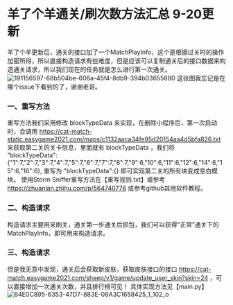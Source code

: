 # 羊了个羊通关/刷次数方法汇总 9-20更新

羊了个羊更新后，通关的接口加了一个MatchPlayInfo，这个是根据过关时的操作加密所得，所以直接构造请求有些难度，但是应该可以复制通关后的接口数据来构造通关请求，所以我们现在的任务就是怎么进行第一次通关。
![191156597-68b504be-606a-45f4-8db9-394b03655880](https://user-images.githubusercontent.com/58501978/191182419-c6142551-7a80-4040-83f3-fb1663d3b746.jpeg)
这张图我忘记是在哪个issue下看到的了，谢谢老哥。

### 一、重写方法
重写方法我们采用修改 blockTypeData 来实现，在删除小程序后，第一次启动时，会调用
https://cat-match-static.easygame2021.com/maps/c1132aaca34fe95d20154aa4d5bfa826.txt
来获取第二关的关卡信息，里面就有 blockTypeData ，我们将
"blockTypeData":{"1":7,"2":7,"3":7,"4":7,"5":7,"6":7,"7":7,"8":7,"9":6,"10":6,"11":6,"12":6,"14":6,"15":6,"16":6},
重写为
"blockTypeData":{}
即可实现第二关的所有块变成空白模块。
使用Storm Sniffer重写方法在【重写规则.txt】或参考 https://zhuanlan.zhihu.com/p/564740778
或参考github其他软件教程。

### 二、构造请求
构造请求主要用来刷关，通关第一步通关后抓包，我们可以获得“正常”通关下的 MatchPlayInfo，即可用来构造请求。

### 三、构造请求
但是我无意中发现，通关后会获取新皮肤，获取皮肤接口的接口 https://cat-match.easygame2021.com/sheep/v1/game/update_user_skin?skin=24 ，可以直接增加一次通关次数，并且排行榜可见！
具体实现方法见【main.py】
![84E0C895-6353-47D7-883E-08A3C1658425_1_102_o](https://user-images.githubusercontent.com/58501978/191184491-49a6bd09-552a-48f1-8e7a-b371a8a8043a.jpeg)
